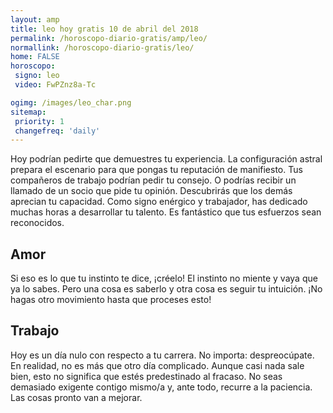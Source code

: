 ```yaml
---
layout: amp
title: leo hoy gratis 10 de abril del 2018 
permalink: /horoscopo-diario-gratis/amp/leo/
normallink: /horoscopo-diario-gratis/leo/
home: FALSE
horoscopo:
 signo: leo
 video: FwPZnz8a-Tc

ogimg: /images/leo_char.png
sitemap:
 priority: 1
 changefreq: 'daily'
---
```



Hoy podrían pedirte que demuestres tu experiencia. La configuración astral prepara el escenario para que pongas tu reputación de manifiesto. Tus compañeros de trabajo podrían pedir tu consejo. O podrías recibir un llamado de un socio que pide tu opinión. Descubrirás que los demás aprecian tu capacidad. Como signo enérgico y trabajador, has dedicado muchas horas a desarrollar tu talento. Es fantástico que tus esfuerzos sean reconocidos.

## Amor

Si eso es lo que tu instinto te dice, ¡créelo! El instinto no miente y vaya que ya lo sabes. Pero una cosa es saberlo y otra cosa es seguir tu intuición. ¡No hagas otro movimiento hasta que proceses esto!

## Trabajo

Hoy es un día nulo con respecto a tu carrera. No importa: despreocúpate. En realidad, no es más que otro día complicado. Aunque casi nada sale bien, esto no significa que estés predestinado al fracaso. No seas demasiado exigente contigo mismo/a y, ante todo, recurre a la paciencia. Las cosas pronto van a mejorar.